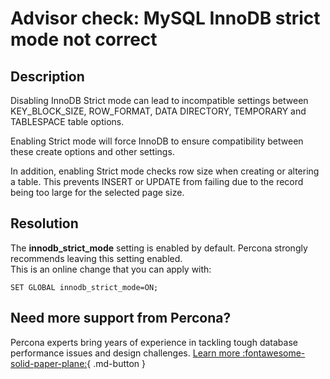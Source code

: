 # Advisor check: MySQL InnoDB strict mode not correct

## Description

Disabling InnoDB Strict mode can lead to incompatible settings between KEY_BLOCK_SIZE, ROW_FORMAT, DATA DIRECTORY, TEMPORARY and TABLESPACE table options. 

Enabling Strict mode will force InnoDB to ensure compatibility between these create options and other settings.

In addition, enabling Strict mode checks row size when creating or altering a table. This prevents INSERT or UPDATE from failing due to the record being too large for the selected page size.


## Resolution

The **innodb_strict_mode** setting is enabled by default. Percona strongly recommends leaving this setting enabled.  
This is an online change that you can apply with:

`SET GLOBAL innodb_strict_mode=ON;`

## Need more support from Percona?

Percona experts bring years of experience in tackling tough database performance issues and design challenges.
[Learn more :fontawesome-solid-paper-plane:](https://per.co.na/subscribe){ .md-button }